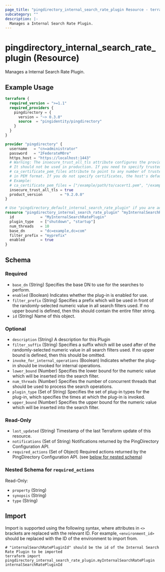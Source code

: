 ```yaml
---
page_title: "pingdirectory_internal_search_rate_plugin Resource - terraform-provider-pingdirectory"
subcategory: ""
description: |-
  Manages a Internal Search Rate Plugin.
---
```


# pingdirectory_internal_search_rate_plugin (Resource)

Manages a Internal Search Rate Plugin.

## Example Usage

```terraform
terraform {
  required_version = ">=1.1"
  required_providers {
    pingdirectory = {
      version = "~> 0.3.0"
      source  = "pingidentity/pingdirectory"
    }
  }
}

provider "pingdirectory" {
  username   = "cn=administrator"
  password   = "2FederateM0re"
  https_host = "https://localhost:1443"
  # Warning: The insecure_trust_all_tls attribute configures the provider to trust any certificate presented by the PingDirectory server.
  # It should not be used in production. If you need to specify trusted CA certificates, use the
  # ca_certificate_pem_files attribute to point to any number of trusted CA certificate files
  # in PEM format. If you do not specify certificates, the host's default root CA set will be used.
  # Example:
  # ca_certificate_pem_files = ["/example/path/to/cacert1.pem", "/example/path/to/cacert2.pem"]
  insecure_trust_all_tls = true
  product_version        = "9.2.0.0"
}

# Use "pingdirectory_default_internal_search_rate_plugin" if you are adopting existing configuration from the PingDirectory server into Terraform
resource "pingdirectory_internal_search_rate_plugin" "myInternalSearchRatePlugin" {
  id            = "MyInternalSearchRatePlugin"
  plugin_type   = ["shutdown", "startup"]
  num_threads   = 10
  base_dn       = "dc=example,dc=com"
  filter_prefix = "myprefix"
  enabled       = true
}
```

<!-- schema generated by tfplugindocs -->
## Schema

### Required

- `base_dn` (String) Specifies the base DN to use for the searches to perform.
- `enabled` (Boolean) Indicates whether the plug-in is enabled for use.
- `filter_prefix` (String) Specifies a prefix which will be used in front of the randomly-selected numeric value in all search filters used. If no upper bound is defined, then this should contain the entire filter string.
- `id` (String) Name of this object.

### Optional

- `description` (String) A description for this Plugin
- `filter_suffix` (String) Specifies a suffix which will be used after of the randomly-selected numeric value in all search filters used. If no upper bound is defined, then this should be omitted.
- `invoke_for_internal_operations` (Boolean) Indicates whether the plug-in should be invoked for internal operations.
- `lower_bound` (Number) Specifies the lower bound for the numeric value which will be inserted into the search filter.
- `num_threads` (Number) Specifies the number of concurrent threads that should be used to process the search operations.
- `plugin_type` (Set of String) Specifies the set of plug-in types for the plug-in, which specifies the times at which the plug-in is invoked.
- `upper_bound` (Number) Specifies the upper bound for the numeric value which will be inserted into the search filter.

### Read-Only

- `last_updated` (String) Timestamp of the last Terraform update of this resource.
- `notifications` (Set of String) Notifications returned by the PingDirectory Configuration API.
- `required_actions` (Set of Object) Required actions returned by the PingDirectory Configuration API. (see [below for nested schema](#nestedatt--required_actions))

<a id="nestedatt--required_actions"></a>
### Nested Schema for `required_actions`

Read-Only:

- `property` (String)
- `synopsis` (String)
- `type` (String)

## Import

Import is supported using the following syntax, where attributes in `<>` brackets are replaced with the relevant ID.  For example, `<environment_id>` should be replaced with the ID of the environment to import from.

```shell
# "internalSearchRatePluginId" should be the id of the Internal Search Rate Plugin to be imported
terraform import pingdirectory_internal_search_rate_plugin.myInternalSearchRatePlugin internalSearchRatePluginId
```
